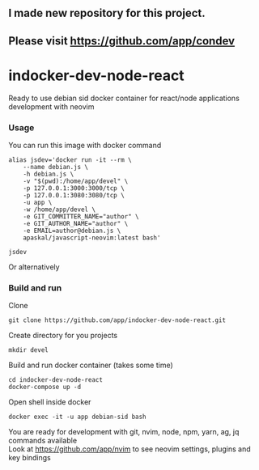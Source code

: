 ## I made new repository for this project.  
## Please visit https://github.com/app/condev

# indocker-dev-node-react
Ready to use debian sid docker container for react/node applications development with neovim

### Usage
You can run this image with docker command
```
alias jsdev='docker run -it --rm \
    --name debian.js \
    -h debian.js \
    -v "$(pwd):/home/app/devel" \
    -p 127.0.0.1:3000:3000/tcp \
    -p 127.0.0.1:3080:3080/tcp \
    -u app \
    -w /home/app/devel \
    -e GIT_COMMITTER_NAME="author" \
    -e GIT_AUTHOR_NAME="author" \
    -e EMAIL=author@debian.js \
    apaskal/javascript-neovim:latest bash'

jsdev
```
Or alternativеly  

### Build and run  
Clone
```
git clone https://github.com/app/indocker-dev-node-react.git
```
Create directory for you projects
```
mkdir devel
```
Build and run docker container (takes some time)
```
cd indocker-dev-node-react
docker-compose up -d
```
Open shell inside docker
```
docker exec -it -u app debian-sid bash
```
You are ready for development with git, nvim, node, npm, yarn, ag, jq commands available  
Look at https://github.com/app/nvim to see neovim settings, plugins and key bindings  
